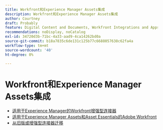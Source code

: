 ```yaml
---
title: Workfront和Experience Manager Assets集成
description: Workfront和Experience Manager Assets集成
author: Courtney
draft: Probably
feature: Digital Content and Documents, Workfront Integrations and Apps
recommendations: noDisplay, noCatalog
exl-id: 34720d3b-71bc-4a33-aad9-4ca14262bd0a
source-git-commit: b18a7835c6de131c125b77c6688057638c62fa4a
workflow-type: tm+mt
source-wordcount: '40'
ht-degree: 0%

---
```


# Workfront和Experience Manager Assets集成

* [适用于Experience Manager的Workfront增强型连接器](../../documents/workfront-and-experience-manager-integrations/workfront-for-experience-manager-enhanced-connector/workfront-for-aem-enhanced-connector.md)
* [适用于Experience Manager Assets和Asset Essentials的Adobe Workfront](../../documents/adobe-workfront-for-experience-manager-assets-essentials/workfront-for-aem-asset-essentials.md)
* [从旧版或增强型连接器迁移](/help/quicksilver/documents/workfront-and-experience-manager-integrations/legacy-enhanced-connector-migration/migrate-to-workfont-integration.md)

